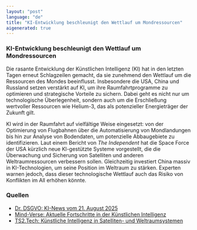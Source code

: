 ```yaml
---
layout: "post"
language: "de"
title: "KI-Entwicklung beschleunigt den Wettlauf um Mondressourcen"
aigenerated: true
---
```


### KI-Entwicklung beschleunigt den Wettlauf um Mondressourcen

Die rasante Entwicklung der Künstlichen Intelligenz (KI) hat in den letzten Tagen erneut Schlagzeilen gemacht, da sie zunehmend den Wettlauf um die Ressourcen des Mondes beeinflusst. Insbesondere die USA, China und Russland setzen verstärkt auf KI, um ihre Raumfahrtprogramme zu optimieren und strategische Vorteile zu sichern. Dabei geht es nicht nur um technologische Überlegenheit, sondern auch um die Erschließung wertvoller Ressourcen wie Helium-3, das als potenzieller Energieträger der Zukunft gilt.  

<!--more-->

KI wird in der Raumfahrt auf vielfältige Weise eingesetzt: von der Optimierung von Flugbahnen über die Automatisierung von Mondlandungen bis hin zur Analyse von Bodendaten, um potenzielle Abbaugebiete zu identifizieren. Laut einem Bericht von *The Independent* hat die Space Force der USA kürzlich neue KI-gestützte Systeme vorgestellt, die die Überwachung und Sicherung von Satelliten und anderen Weltraumressourcen verbessern sollen. Gleichzeitig investiert China massiv in KI-Technologien, um seine Position im Weltraum zu stärken. Experten warnen jedoch, dass dieser technologische Wettlauf auch das Risiko von Konflikten im All erhöhen könnte.

### Quellen
- [Dr. DSGVO: KI-News vom 21. August 2025](https://dr-dsgvo.de/ki-news-2025-08-21/)  
- [Mind-Verse: Aktuelle Fortschritte in der Künstlichen Intelligenz](https://www.mind-verse.de/news/aktuelle-fortschritte-kuenstliche-intelligenz-auswirkungen-353cf)  
- [TS2.Tech: Künstliche Intelligenz in Satelliten- und Weltraumsystemen](https://ts2.tech/de/kunstliche-intelligenz-in-satelliten-und-weltraumsystemen/)
